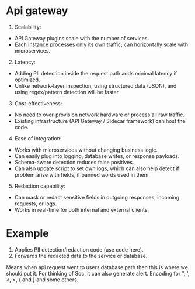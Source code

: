 # Api gateway
1. Scalability:
* API Gateway plugins scale with the number of services.
* Each instance processes only its own traffic; can horizontally scale with microservices.

2. Latency:
* Adding PII detection inside the request path adds minimal latency if optimized.
* Unlike network-layer inspection, using structured data (JSON), and using regex/pattern detection will be faster.

3. Cost-effectiveness:
* No need to over-provision network hardware or process all raw traffic.
* Existing infrastructure (API Gateway / Sidecar framework) can host the code.

4. Ease of integration:
* Works with microservices without changing business logic.
* Can easily plug into logging, database writes, or response payloads.
* Schema-aware detection reduces false positives.
* Can also update script to set own logs, which can also help detect if problem arise with fields, if banned words used in them.

5. Redaction capability:
* Can mask or redact sensitive fields in outgoing responses, incoming requests, or logs.
* Works in real-time for both internal and external clients.

# Example 
1. Applies PII detection/redaction code (use code here).
2. Forwards the redacted data to the service or database.

Means when api request went to users database path then this is where we should put it.
For thinking of Soc, it can also generate alert.
Encoding for ", ', <, >, { and } and some others.
